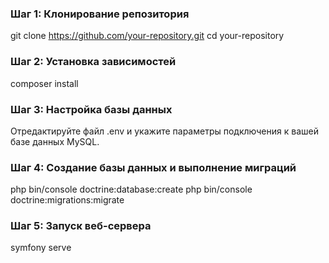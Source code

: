 ### Шаг 1: Клонирование репозитория
git clone https://github.com/your-repository.git
cd your-repository


### Шаг 2: Установка зависимостей
composer install


### Шаг 3: Настройка базы данных
Отредактируйте файл .env и укажите параметры подключения к вашей базе данных MySQL.

### Шаг 4: Создание базы данных и выполнение миграций
php bin/console doctrine:database:create
php bin/console doctrine:migrations:migrate


### Шаг 5: Запуск веб-сервера
symfony serve
